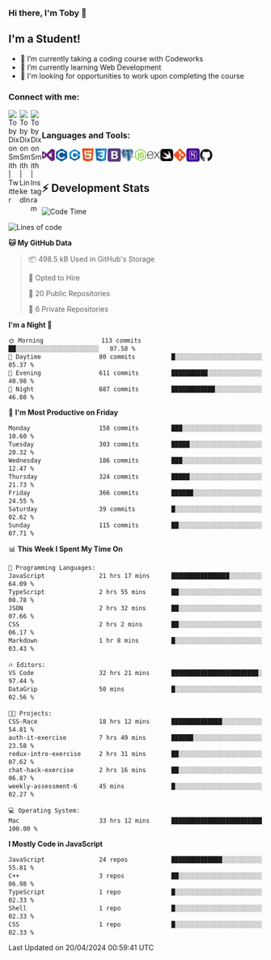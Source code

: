 ### Hi there, I'm Toby 👋

## I'm a Student!
- 🔭 I’m currently taking a coding course with Codeworks
- 🌱 I’m currently learning Web Development
- 💬 I'm looking for opportunities to work upon completing the course

### Connect with me:

[<img align="left" alt="Toby Dixon Smith | Twitter" width="22px" src="https://cdn.jsdelivr.net/npm/simple-icons@v3/icons/twitter.svg" />][twitter]
[<img align="left" alt="Toby Dixon Smith | LinkedIn" width="22px" src="https://cdn.jsdelivr.net/npm/simple-icons@v3/icons/linkedin.svg" />][linkedin]
[<img align="left" alt="Toby Dixon Smith | Instagram" width="22px" src="https://cdn.jsdelivr.net/npm/simple-icons@v3/icons/instagram.svg" />][instagram]

[twitter]: https://twitter.com/TobyDixonSmith1
[instagram]: https://www.instagram.com/toby_ds1/
[linkedin]: https://www.linkedin.com/in/toby-dixon-smith-4734331a3/

<br />

### Languages and Tools:

<img align="left" alt="Visual Studio Code" title="Visual Studio Code" width="26px" src="logos/visualstudio.png" />
<img align="left" alt="C" title="C" width="26px" src="logos/c.png" />
<img align="left" alt="C++" title="C++" width="26px" src="logos/c-plus.png" />
<img align="left" alt="HTML5" title="HTML 5" width="26px" src="logos/html.png" />
<img align="left" alt="CSS3" title="CSS 3" width="26px" src="logos/css3.png" />
<img align="left" alt="BootStrap" title="BootStrap" width="26px" src="logos/bootstrap.png" />
<img align="left" alt="PostgresSQL" title="PostgresSPQ" width="26px" src="logos/postgresql.png" />
<img align="left" alt="Node JS" title="Node JS" width="26px" src="logos/node-js.png" />
<img align="left" alt="Express" title="Express" width="26px" src="logos/express.png" />
<img align="left" alt="Swift" title="Swift" width="26px" src="logos/swift.png" />
<img align="left" alt="Git" title="Git" width="26px" src="logos/git.png" />
<img align="left" alt="Heroku" title="Heroku" width="26px" src="logos/heroku.png" />
<img align="left" alt="GitHub" title="GitHub" width="26px" src="logos/github.png" />
<br />
<br />

## :zap: Development Stats

<!--START_SECTION:waka-->
![Code Time](http://img.shields.io/badge/Code%20Time-431%20hrs%204%20mins-blue)

![Lines of code](https://img.shields.io/badge/From%20Hello%20World%20I%27ve%20Written-1.6%20million%20lines%20of%20code-blue)

**🐱 My GitHub Data** 

> 📦 498.5 kB Used in GitHub's Storage 
 > 
> 💼 Opted to Hire
 > 
> 📜 20 Public Repositories 
 > 
> 🔑 6 Private Repositories 
 > 
**I'm a Night 🦉** 

```text
🌞 Morning                113 commits         ██░░░░░░░░░░░░░░░░░░░░░░░   07.58 % 
🌆 Daytime                80 commits          █░░░░░░░░░░░░░░░░░░░░░░░░   05.37 % 
🌃 Evening                611 commits         ██████████░░░░░░░░░░░░░░░   40.98 % 
🌙 Night                  687 commits         ████████████░░░░░░░░░░░░░   46.08 % 
```
📅 **I'm Most Productive on Friday** 

```text
Monday                   158 commits         ███░░░░░░░░░░░░░░░░░░░░░░   10.60 % 
Tuesday                  303 commits         █████░░░░░░░░░░░░░░░░░░░░   20.32 % 
Wednesday                186 commits         ███░░░░░░░░░░░░░░░░░░░░░░   12.47 % 
Thursday                 324 commits         █████░░░░░░░░░░░░░░░░░░░░   21.73 % 
Friday                   366 commits         ██████░░░░░░░░░░░░░░░░░░░   24.55 % 
Saturday                 39 commits          █░░░░░░░░░░░░░░░░░░░░░░░░   02.62 % 
Sunday                   115 commits         ██░░░░░░░░░░░░░░░░░░░░░░░   07.71 % 
```


📊 **This Week I Spent My Time On** 

```text
💬 Programming Languages: 
JavaScript               21 hrs 17 mins      ████████████████░░░░░░░░░   64.09 % 
TypeScript               2 hrs 55 mins       ██░░░░░░░░░░░░░░░░░░░░░░░   08.78 % 
JSON                     2 hrs 32 mins       ██░░░░░░░░░░░░░░░░░░░░░░░   07.66 % 
CSS                      2 hrs 2 mins        ██░░░░░░░░░░░░░░░░░░░░░░░   06.17 % 
Markdown                 1 hr 8 mins         █░░░░░░░░░░░░░░░░░░░░░░░░   03.43 % 

🔥 Editors: 
VS Code                  32 hrs 21 mins      ████████████████████████░   97.44 % 
DataGrip                 50 mins             █░░░░░░░░░░░░░░░░░░░░░░░░   02.56 % 

🐱‍💻 Projects: 
CSS-Race                 18 hrs 12 mins      ██████████████░░░░░░░░░░░   54.81 % 
auth-it-exercise         7 hrs 49 mins       ██████░░░░░░░░░░░░░░░░░░░   23.58 % 
redux-intro-exercise     2 hrs 31 mins       ██░░░░░░░░░░░░░░░░░░░░░░░   07.62 % 
chat-hack-exercise       2 hrs 16 mins       ██░░░░░░░░░░░░░░░░░░░░░░░   06.87 % 
weekly-assessment-6      45 mins             █░░░░░░░░░░░░░░░░░░░░░░░░   02.27 % 

💻 Operating System: 
Mac                      33 hrs 12 mins      █████████████████████████   100.00 % 
```

**I Mostly Code in JavaScript** 

```text
JavaScript               24 repos            ██████████████░░░░░░░░░░░   55.81 % 
C++                      3 repos             ██░░░░░░░░░░░░░░░░░░░░░░░   06.98 % 
TypeScript               1 repo              █░░░░░░░░░░░░░░░░░░░░░░░░   02.33 % 
Shell                    1 repo              █░░░░░░░░░░░░░░░░░░░░░░░░   02.33 % 
CSS                      1 repo              █░░░░░░░░░░░░░░░░░░░░░░░░   02.33 % 
```




 Last Updated on 20/04/2024 00:59:41 UTC
<!--END_SECTION:waka-->
